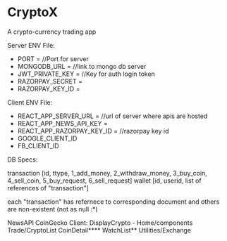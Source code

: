 # CryptoX
A crypto-currency trading app

Server ENV File:

* PORT = //Port for server
* MONGODB_URL = //link to mongo db server
* JWT_PRIVATE_KEY = //Key for auth login token
* RAZORPAY_SECRET = <your razorpay secret>
* RAZORPAY_KEY_ID = <your razorpay ket id>

Client ENV File:

* REACT_APP_SERVER_URL = //url of server where apis are hosted
* REACT_APP_NEWS_API_KEY = 
* REACT_APP_RAZORPAY_KEY_ID = //razorpay key id
* GOOGLE_CLIENT_ID
* FB_CLIENT_ID

DB Specs:

transaction [id, ttype, 1_add_money, 2_withdraw_money, 3_buy_coin, 4_sell_coin, 5_buy_request, 6_sell_request]
wallet [id, userid, list of references of "transaction"]

each "transaction" has refernece to corresponding document and others are non-existent (not as null :*)

NewsAPI
CoinGecko Client:
DisplayCrypto - Home/components
Trade/CryptoList
CoinDetail****
WatchList**
Utilities/Exchange

